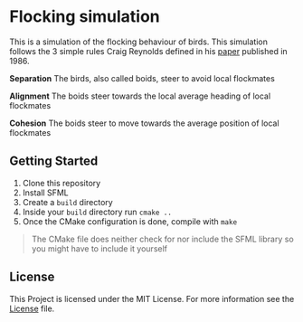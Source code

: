 # Flocking simulation

This is a simulation of the flocking behaviour of birds.
This simulation follows the 3 simple rules Craig Reynolds defined in his [paper](http://www.cs.toronto.edu/~dt/siggraph97-course/cwr87/) published in 1986.

**Separation** The birds, also called boids, steer to avoid local flockmates

**Alignment** The boids steer towards the local average heading of local flockmates

**Cohesion** The boids steer to move towards the average position of local flockmates

## Getting Started

1. Clone this repository
2. Install SFML
3. Create a `build` directory
4. Inside your `build` directory run `cmake ..`
5. Once the CMake configuration is done, compile with `make`

> The CMake file does neither check for nor include the SFML library so you might have to include it yourself

## License

This Project is licensed under the MIT License. For more information see the [License](https://github.com/xenotrix1337/blob/master/LICENSE) file.
